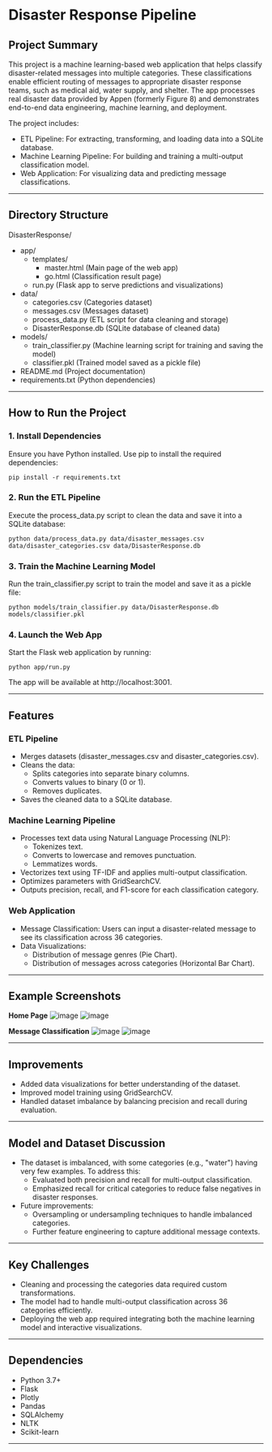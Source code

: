 
# Disaster Response Pipeline

## Project Summary
This project is a machine learning-based web application that helps classify disaster-related messages into multiple categories. These classifications enable efficient routing of messages to appropriate disaster response teams, such as medical aid, water supply, and shelter. The app processes real disaster data provided by Appen (formerly Figure 8) and demonstrates end-to-end data engineering, machine learning, and deployment.

The project includes:
- ETL Pipeline: For extracting, transforming, and loading data into a SQLite database.
- Machine Learning Pipeline: For building and training a multi-output classification model.
- Web Application: For visualizing data and predicting message classifications.

---

## Directory Structure
DisasterResponse/
- app/
  - templates/
    - master.html (Main page of the web app)
    - go.html (Classification result page)
  - run.py (Flask app to serve predictions and visualizations)
- data/
  - categories.csv (Categories dataset)
  - messages.csv (Messages dataset)
  - process_data.py (ETL script for data cleaning and storage)
  - DisasterResponse.db (SQLite database of cleaned data)
- models/
  - train_classifier.py (Machine learning script for training and saving the model)
  - classifier.pkl (Trained model saved as a pickle file)
- README.md (Project documentation)
- requirements.txt (Python dependencies)

---

## How to Run the Project

### 1. Install Dependencies
Ensure you have Python installed. Use pip to install the required dependencies:
```
pip install -r requirements.txt
```

### 2. Run the ETL Pipeline
Execute the process_data.py script to clean the data and save it into a SQLite database:
```
python data/process_data.py data/disaster_messages.csv data/disaster_categories.csv data/DisasterResponse.db
```

### 3. Train the Machine Learning Model
Run the train_classifier.py script to train the model and save it as a pickle file:
```
python models/train_classifier.py data/DisasterResponse.db models/classifier.pkl
```

### 4. Launch the Web App
Start the Flask web application by running:
```
python app/run.py
```
The app will be available at http://localhost:3001.

---

## Features

### ETL Pipeline
- Merges datasets (disaster_messages.csv and disaster_categories.csv).
- Cleans the data:
  - Splits categories into separate binary columns.
  - Converts values to binary (0 or 1).
  - Removes duplicates.
- Saves the cleaned data to a SQLite database.

### Machine Learning Pipeline
- Processes text data using Natural Language Processing (NLP):
  - Tokenizes text.
  - Converts to lowercase and removes punctuation.
  - Lemmatizes words.
- Vectorizes text using TF-IDF and applies multi-output classification.
- Optimizes parameters with GridSearchCV.
- Outputs precision, recall, and F1-score for each classification category.

### Web Application
- Message Classification: Users can input a disaster-related message to see its classification across 36 categories.
- Data Visualizations:
  - Distribution of message genres (Pie Chart).
  - Distribution of messages across categories (Horizontal Bar Chart).

---

## Example Screenshots
**Home Page**
![image](https://github.com/user-attachments/assets/fddcd079-2bad-492e-a41f-639a27943642)
![image](https://github.com/user-attachments/assets/532ced22-1489-4c81-bac2-7594ef8e650c)


**Message Classification**
![image](https://github.com/user-attachments/assets/4b451ada-cec1-4efc-b3ae-83d7d8c294b1)
![image](https://github.com/user-attachments/assets/34dc7c56-f12d-406e-b546-7a315d98ddc1)

---

## Improvements
- Added data visualizations for better understanding of the dataset.
- Improved model training using GridSearchCV.
- Handled dataset imbalance by balancing precision and recall during evaluation.

---

## Model and Dataset Discussion
- The dataset is imbalanced, with some categories (e.g., "water") having very few examples. To address this:
  - Evaluated both precision and recall for multi-output classification.
  - Emphasized recall for critical categories to reduce false negatives in disaster responses.
- Future improvements:
  - Oversampling or undersampling techniques to handle imbalanced categories.
  - Further feature engineering to capture additional message contexts.

---

## Key Challenges
- Cleaning and processing the categories data required custom transformations.
- The model had to handle multi-output classification across 36 categories efficiently.
- Deploying the web app required integrating both the machine learning model and interactive visualizations.

---

## Dependencies
- Python 3.7+
- Flask
- Plotly
- Pandas
- SQLAlchemy
- NLTK
- Scikit-learn

---
